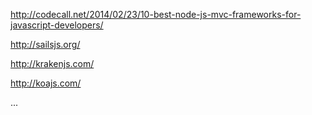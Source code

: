 http://codecall.net/2014/02/23/10-best-node-js-mvc-frameworks-for-javascript-developers/

http://sailsjs.org/

http://krakenjs.com/

http://koajs.com/

...

